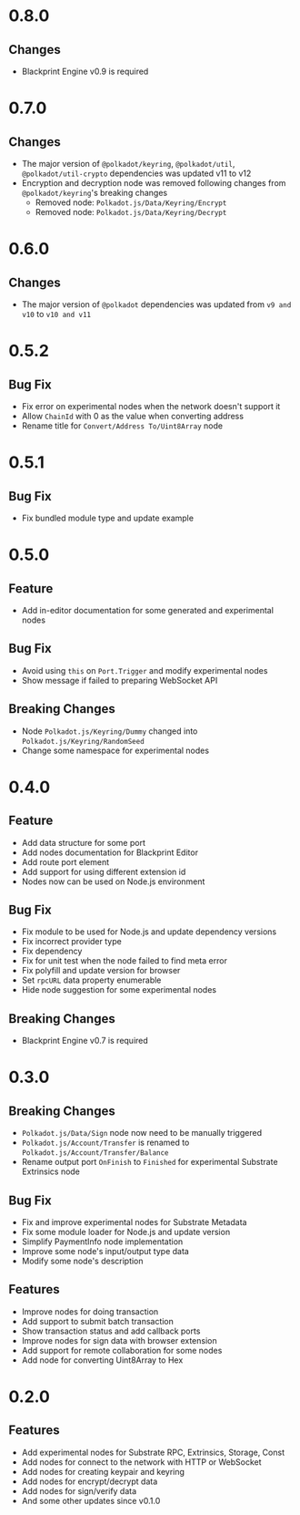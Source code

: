 # 0.8.0

## Changes
- Blackprint Engine v0.9 is required

# 0.7.0

## Changes
- The major version of `@polkadot/keyring`, `@polkadot/util`, `@polkadot/util-crypto` dependencies was updated v11 to v12
- Encryption and decryption node was removed following changes from `@polkadot/keyring`'s breaking changes
  - Removed node: `Polkadot.js/Data/Keyring/Encrypt`
  - Removed node: `Polkadot.js/Data/Keyring/Decrypt`

# 0.6.0

## Changes
- The major version of `@polkadot` dependencies was updated from `v9 and v10` to `v10 and v11`

# 0.5.2

## Bug Fix
- Fix error on experimental nodes when the network doesn't support it
- Allow `ChainId` with 0 as the value when converting address
- Rename title for `Convert/Address To/Uint8Array` node

# 0.5.1

## Bug Fix
- Fix bundled module type and update example

# 0.5.0

## Feature
- Add in-editor documentation for some generated and experimental nodes

## Bug Fix
- Avoid using `this` on `Port.Trigger` and modify experimental nodes
- Show message if failed to preparing WebSocket API

## Breaking Changes
- Node `Polkadot.js/Keyring/Dummy` changed into `Polkadot.js/Keyring/RandomSeed`
- Change some namespace for experimental nodes

# 0.4.0

## Feature
- Add data structure for some port
- Add nodes documentation for Blackprint Editor
- Add route port element
- Add support for using different extension id
- Nodes now can be used on Node.js environment

## Bug Fix
- Fix module to be used for Node.js and update dependency versions
- Fix incorrect provider type
- Fix dependency
- Fix for unit test when the node failed to find meta error
- Fix polyfill and update version for browser
- Set `rpcURL` data property enumerable
- Hide node suggestion for some experimental nodes

## Breaking Changes
- Blackprint Engine v0.7 is required

# 0.3.0

## Breaking Changes
- `Polkadot.js/Data/Sign` node now need to be manually triggered
- `Polkadot.js/Account/Transfer` is renamed to `Polkadot.js/Account/Transfer/Balance`
- Rename output port `OnFinish` to `Finished` for experimental Substrate Extrinsics node

## Bug Fix
- Fix and improve experimental nodes for Substrate Metadata
- Fix some module loader for Node.js and update version
- Simplify PaymentInfo node implementation
- Improve some node's input/output type data
- Modify some node's description

## Features
- Improve nodes for doing transaction
- Add support to submit batch transaction
- Show transaction status and add callback ports
- Improve nodes for sign data with browser extension
- Add support for remote collaboration for some nodes
- Add node for converting Uint8Array to Hex

# 0.2.0

## Features
- Add experimental nodes for Substrate RPC, Extrinsics, Storage, Const
- Add nodes for connect to the network with HTTP or WebSocket
- Add nodes for creating keypair and keyring
- Add nodes for encrypt/decrypt data
- Add nodes for sign/verify data
- And some other updates since v0.1.0